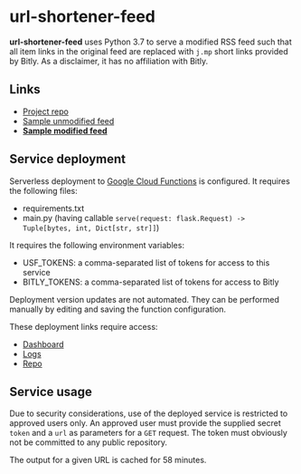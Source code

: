# url-shortener-feed
**url-shortener-feed** uses Python 3.7 to serve a modified RSS feed such that all item links in the original feed are
replaced with `j.mp` short links provided by Bitly.
As a disclaimer, it has no affiliation with Bitly.

## Links
* [Project repo](https://github.com/ml-feeds/url-shortener-feed)
* [Sample unmodified feed](https://us-east1-ml-feeds.cloudfunctions.net/kdnuggets)
* [**Sample modified feed**](https://us-east1-ml-feeds.cloudfunctions.net/url-shortener-feed/token=SAMPLE&url=https://us-east1-ml-feeds.cloudfunctions.net/kdnuggets)

## Service deployment
Serverless deployment to [Google Cloud Functions](https://console.cloud.google.com/functions/) is configured.
It requires the following files:
* requirements.txt
* main.py (having callable `serve(request: flask.Request) -> Tuple[bytes, int, Dict[str, str]]`)

It requires the following environment variables:
* USF_TOKENS: a comma-separated list of tokens for access to this service
* BITLY_TOKENS: a comma-separated list of tokens for access to Bitly

Deployment version updates are not automated.
They can be performed manually by editing and saving the function configuration.

These deployment links require access:
* [Dashboard](https://console.cloud.google.com/functions/details/us-east1/url-shortener?project=ml-feeds)
* [Logs](https://console.cloud.google.com/logs?service=cloudfunctions.googleapis.com&key1=url-shortener&key2=us-east1&project=ml-feeds)
* [Repo](https://source.cloud.google.com/ml-feeds/github_ml-feeds_url-shortener-feed)

## Service usage
Due to security considerations, use of the deployed service is restricted to approved users only.
An approved user must provide the supplied secret `token` and a `url` as parameters for a `GET` request.
The token must obviously not be committed to any public repository.

The output for a given URL is cached for 58 minutes.